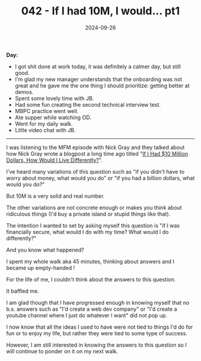 ﻿---
title: 042 - If I had 10M, I would... pt1
date: 2024-09-26
categories: ["daily"]
tags: posts

---
**Day:** 

- I got shit done at work today, it was definitely a calmer day, but still good.
- I'm glad my new manager understands that the onboarding was not great and he gave me the one thing I should prioritize: getting better at demos.
- Spent some lovely time with JB.
- Had some fun creating the second technical interview test.
- MBPC practice went well.
- Ate supper while watching OD.
- Went for my daily walk.
- Little video chat with JB.

---
I was listening to the MFM episode with Nick Gray and they talked about how Nick Gray wrote a blogpost a long time ago titled "[If I Had $10 Million Dollars, How Would I Live Differently?](https://nickgray.net/if-i-had-10m/)".

I've heard many variations of this question such as "if you didn't have to worry about money, what would you do" or "if you had a billion dollars, what would you do?"

But 10M is a very solid and real number.

The other variations are not concrete enough or makes you think about ridiculous things (I'd buy a private island or stupid things like that).

The intention I wanted to set by asking myself this question is "if I was financially secure, what would I do with my time? What would I do differently?"

And you know what happened?

I spent my whole walk aka 45 minutes, thinking about answers and I became up empty-handed !

For the life of me, I couldn't think about the answers to this question.

It baffled me.

I am glad though that I have progressed enough in knowing myself that no b.s. answers such as "I'd create a web dev company" or "I'd create a youtube channel where I just do whatever I want" did not pop up.

I now know that all the ideas I used to have were not tied to things I'd do for fun or to enjoy my life, but rather they were tied to some type of success.

However, I am still interested in knowing the answers to this question so I will continue to ponder on it on my next walk.
